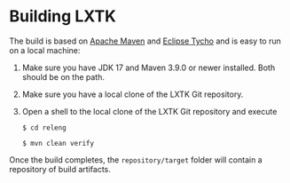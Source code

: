 # Building LXTK

The build is based on [Apache Maven][1] and [Eclipse Tycho][2]
and is easy to run on a local machine:

 1. Make sure you have JDK 17 and Maven 3.9.0 or newer installed.
 Both should be on the path.

 2. Make sure you have a local clone of the LXTK Git repository.

 3. Open a shell to the local clone of the LXTK Git repository and execute

    `$ cd releng`

    `$ mvn clean verify`

Once the build completes, the `repository/target` folder will contain
a repository of build artifacts.

[1]: https://maven.apache.org/
[2]: https://www.eclipse.org/tycho/
